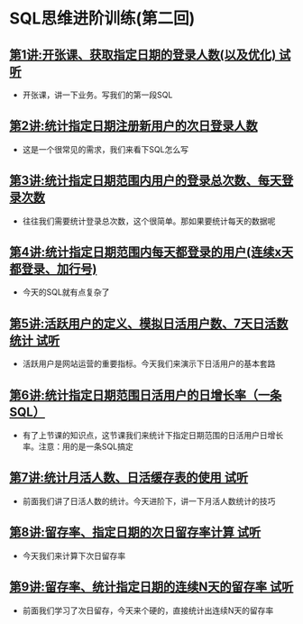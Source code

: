 # SQL思维进阶训练(第二回)

## [第1讲:开张课、获取指定日期的登录人数(以及优化) 试听](http://www.jtthink.com/course/play/1657)
* 开张课，讲一下业务。写我们的第一段SQL

## [第2讲:统计指定日期注册新用户的次日登录人数](http://www.jtthink.com/course/play/1658)
* 这是一个很常见的需求，我们来看下SQL怎么写

## [第3讲:统计指定日期范围内用户的登录总次数、每天登录次数](http://www.jtthink.com/course/play/1659)
* 往往我们需要统计登录总次数，这个很简单。那如果要统计每天的数据呢

## [第4讲:统计指定日期范围内每天都登录的用户(连续x天都登录、加行号)](http://www.jtthink.com/course/play/1660)
* 今天的SQL就有点复杂了

## [第5讲:活跃用户的定义、模拟日活用户数、7天日活数统计 试听](http://www.jtthink.com/course/play/1661)
* 活跃用户是网站运营的重要指标。今天我们来演示下日活用户的基本套路

## [第6讲:统计指定日期范围日活用户的日增长率（一条SQL）](http://www.jtthink.com/course/play/1684)
* 有了上节课的知识点，这节课我们来统计下指定日期范围的日活用户日增长率。注意：用的是一条SQL搞定

## [第7讲:统计月活人数、日活缓存表的使用 试听](http://www.jtthink.com/course/play/1685)
* 前面我们讲了日活人数的统计。今天进阶下，讲一下月活人数统计的技巧

## [第8讲:留存率、指定日期的次日留存率计算 试听](http://www.jtthink.com/course/play/1706)
* 今天我们来计算下次日留存率

## [第9讲:留存率、统计指定日期的连续N天的留存率 试听](http://www.jtthink.com/course/play/1745)
* 前面我们学习了次日留存，今天来个硬的，直接统计出连续N天的留存率